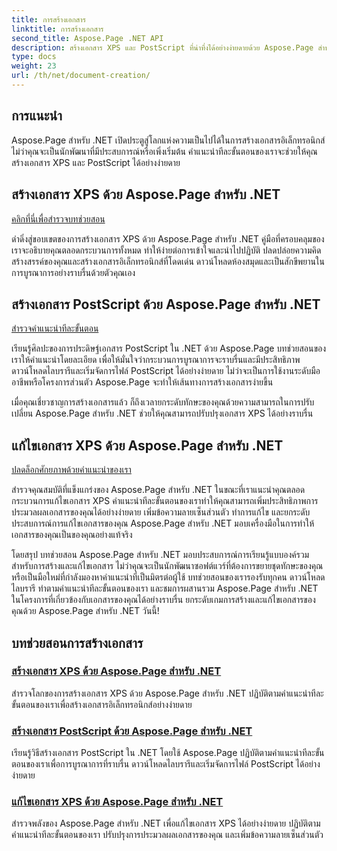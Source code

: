 ```yaml
---
title: การสร้างเอกสาร
linktitle: การสร้างเอกสาร
second_title: Aspose.Page .NET API
description: สร้างเอกสาร XPS และ PostScript ที่น่าทึ่งได้อย่างง่ายดายด้วย Aspose.Page สำหรับ .NET สำรวจบทช่วยสอนการสร้างและแก้ไขเอกสารเพื่อการบูรณาการที่ราบรื่น
type: docs
weight: 23
url: /th/net/document-creation/
---
```

## การแนะนำ

Aspose.Page สำหรับ .NET เปิดประตูสู่โลกแห่งความเป็นไปได้ในการสร้างเอกสารอิเล็กทรอนิกส์ ไม่ว่าคุณจะเป็นนักพัฒนาที่มีประสบการณ์หรือเพิ่งเริ่มต้น คำแนะนำทีละขั้นตอนของเราจะช่วยให้คุณสร้างเอกสาร XPS และ PostScript ได้อย่างง่ายดาย

## สร้างเอกสาร XPS ด้วย Aspose.Page สำหรับ .NET
[คลิกที่นี่เพื่อสำรวจบทช่วยสอน](./create-xps-document/)

ดำดิ่งสู่ขอบเขตของการสร้างเอกสาร XPS ด้วย Aspose.Page สำหรับ .NET คู่มือที่ครอบคลุมของเราจะอธิบายคุณตลอดกระบวนการทั้งหมด ทำให้ง่ายต่อการเข้าใจและนำไปปฏิบัติ ปลดปล่อยความคิดสร้างสรรค์ของคุณและสร้างเอกสารอิเล็กทรอนิกส์ที่โดดเด่น ดาวน์โหลดห้องสมุดและเป็นสักขีพยานในการบูรณาการอย่างราบรื่นด้วยตัวคุณเอง

## สร้างเอกสาร PostScript ด้วย Aspose.Page สำหรับ .NET
[สำรวจคำแนะนำทีละขั้นตอน](./create-postscript-document/)

เรียนรู้ศิลปะของการประดิษฐ์เอกสาร PostScript ใน .NET ด้วย Aspose.Page บทช่วยสอนของเราให้คำแนะนำโดยละเอียด เพื่อให้มั่นใจว่ากระบวนการบูรณาการจะราบรื่นและมีประสิทธิภาพ ดาวน์โหลดไลบรารีและเริ่มจัดการไฟล์ PostScript ได้อย่างง่ายดาย ไม่ว่าจะเป็นการใช้งานระดับมืออาชีพหรือโครงการส่วนตัว Aspose.Page จะทำให้เส้นทางการสร้างเอกสารง่ายขึ้น

เมื่อคุณเชี่ยวชาญการสร้างเอกสารแล้ว ก็ถึงเวลายกระดับทักษะของคุณด้วยความสามารถในการปรับเปลี่ยน Aspose.Page สำหรับ .NET ช่วยให้คุณสามารถปรับปรุงเอกสาร XPS ได้อย่างราบรื่น

## แก้ไขเอกสาร XPS ด้วย Aspose.Page สำหรับ .NET
[ปลดล็อกศักยภาพด้วยคำแนะนำของเรา](./modify-xps-document/)

สำรวจคุณสมบัติที่แข็งแกร่งของ Aspose.Page สำหรับ .NET ในขณะที่เราแนะนำคุณตลอดกระบวนการแก้ไขเอกสาร XPS คำแนะนำทีละขั้นตอนของเราทำให้คุณสามารถเพิ่มประสิทธิภาพการประมวลผลเอกสารของคุณได้อย่างง่ายดาย เพิ่มข้อความลายเซ็นส่วนตัว ทำการแก้ไข และยกระดับประสบการณ์การแก้ไขเอกสารของคุณ Aspose.Page สำหรับ .NET มอบเครื่องมือในการทำให้เอกสารของคุณเป็นของคุณอย่างแท้จริง

โดยสรุป บทช่วยสอน Aspose.Page สำหรับ .NET มอบประสบการณ์การเรียนรู้แบบองค์รวมสำหรับการสร้างและแก้ไขเอกสาร ไม่ว่าคุณจะเป็นนักพัฒนาซอฟต์แวร์ที่ต้องการขยายชุดทักษะของคุณ หรือเป็นมือใหม่ที่กำลังมองหาคำแนะนำที่เป็นมิตรต่อผู้ใช้ บทช่วยสอนของเรารองรับทุกคน ดาวน์โหลดไลบรารี ทำตามคำแนะนำทีละขั้นตอนของเรา และชมการผสานรวม Aspose.Page สำหรับ .NET ในโครงการที่เกี่ยวข้องกับเอกสารของคุณได้อย่างราบรื่น ยกระดับเกมการสร้างและแก้ไขเอกสารของคุณด้วย Aspose.Page สำหรับ .NET วันนี้!
## บทช่วยสอนการสร้างเอกสาร
### [สร้างเอกสาร XPS ด้วย Aspose.Page สำหรับ .NET](./create-xps-document/)
สำรวจโลกของการสร้างเอกสาร XPS ด้วย Aspose.Page สำหรับ .NET ปฏิบัติตามคำแนะนำทีละขั้นตอนของเราเพื่อสร้างเอกสารอิเล็กทรอนิกส์อย่างง่ายดาย
### [สร้างเอกสาร PostScript ด้วย Aspose.Page สำหรับ .NET](./create-postscript-document/)
เรียนรู้วิธีสร้างเอกสาร PostScript ใน .NET โดยใช้ Aspose.Page ปฏิบัติตามคำแนะนำทีละขั้นตอนของเราเพื่อการบูรณาการที่ราบรื่น ดาวน์โหลดไลบรารีและเริ่มจัดการไฟล์ PostScript ได้อย่างง่ายดาย
### [แก้ไขเอกสาร XPS ด้วย Aspose.Page สำหรับ .NET](./modify-xps-document/)
สำรวจพลังของ Aspose.Page สำหรับ .NET เพื่อแก้ไขเอกสาร XPS ได้อย่างง่ายดาย ปฏิบัติตามคำแนะนำทีละขั้นตอนของเรา ปรับปรุงการประมวลผลเอกสารของคุณ และเพิ่มข้อความลายเซ็นส่วนตัว